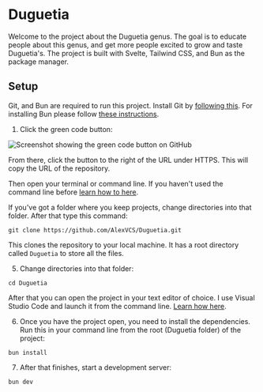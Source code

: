 # Duguetia

Welcome to the project about the Duguetia genus. The goal is to educate people about this genus, and get more people excited to grow and taste Duguetia's. The project is built with Svelte, Tailwind CSS, and Bun as the package manager.

## Setup

Git, and Bun are required to run this project. Install Git by [following this](https://git-scm.com/book/en/v2/Getting-Started-Installing-Git). For installing Bun please follow [these instructions](https://bun.sh/docs/installation).

1. Click the green code button:

<img alt="Screenshot showing the green code button on GitHub" src="src/lib/assets/greenCodeButton.png">

From there, click the button to the right of the URL under HTTPS. This will copy the URL of the repository.

Then open your terminal or command line. If you haven't used the command line before [learn how to here](https://www.theodinproject.com/lessons/foundations-command-line-basics).

If you've got a folder where you keep projects, change directories into that folder. After that type this command:

`git clone https://github.com/AlexVCS/Duguetia.git`

This clones the repository to your local machine. It has a root directory called `Duguetia` to store all the files.

5. Change directories into that folder:

`cd Duguetia`

After that you can open the project in your text editor of choice. I use Visual Studio Code and launch it from the command line. [Learn how here](https://code.visualstudio.com/docs/setup/mac).

6. Once you have the project open, you need to install the dependencies. Run this in your command line from the root (Duguetia folder) of the project:

`bun install`

7. After that finishes, start a development server:

`bun dev`
